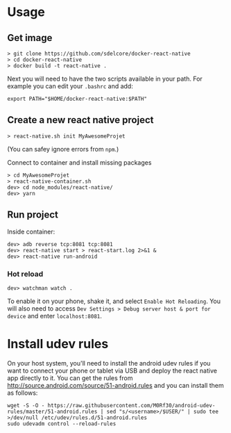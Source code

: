 # Usage
## Get image
```
> git clone https://github.com/sdelcore/docker-react-native
> cd docker-react-native
> docker build -t react-native .
```

Next you will need to have the two scripts available in your path. For example you can edit your `.bashrc` and add:
```
export PATH="$HOME/docker-react-native:$PATH"
```

## Create a new react native project
```
> react-native.sh init MyAwesomeProjet
```
(You can safey ignore errors from `npm`.)

Connect to container and install missing packages
```
> cd MyAwesomeProjet
> react-native-container.sh
dev> cd node_modules/react-native/
dev> yarn
```

## Run project
Inside container:
```
dev> adb reverse tcp:8081 tcp:8081
dev> react-native start > react-start.log 2>&1 &
dev> react-native run-android
```
### Hot reload
```
dev> watchman watch .
```

To enable it on your phone,
shake it, and select `Enable Hot Reloading`.
You will also need to access `Dev Settings > Debug server host & port for device`
and enter `localhost:8081`.

# Install udev rules
On your host system, you'll need to install the android udev rules if you want to connect your phone or tablet via USB and deploy the react native app directly to it. You can get the rules from http://source.android.com/source/51-android.rules and you can install them as follows:

```
wget -S -O - https://raw.githubusercontent.com/M0Rf30/android-udev-rules/master/51-android.rules | sed "s/<username>/$USER/" | sudo tee >/dev/null /etc/udev/rules.d/51-android.rules
sudo udevadm control --reload-rules
```
